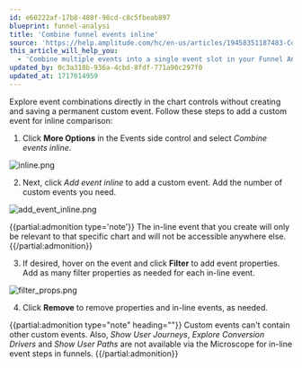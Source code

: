 ```yaml
---
id: e60222af-17b8-480f-98cd-c8c5fbeab897
blueprint: funnel-analysi
title: 'Combine funnel events inline'
source: 'https://help.amplitude.com/hc/en-us/articles/19458351187483-Combine-funnel-events-inline'
this_article_will_help_you:
  - 'Combine multiple events into a single event slot in your Funnel Analysis chart'
updated_by: 0c3a318b-936a-4cbd-8fdf-771a90c297f0
updated_at: 1717014959
---
```

Explore event combinations directly in the chart controls without creating and saving a permanent custom event. Follow these steps to add a custom event for inline comparison:

1. Click **More Options** in the Events side control and select *Combine events inline*.

![inline.png](/output/img/funnel-analysis/inline-png.png)

2. Next, click *Add event inline* to add a custom event. Add the number of custom events you need.

![add_event_inline.png](/output/img/funnel-analysis/add-event-inline-png.png)

{{partial:admonition type='note'}}
 The in-line event that you create will only be relevant to that specific chart and will not be accessible anywhere else. 
{{/partial:admonition}}

3. If desired, hover on the event and click **Filter** to add event properties. Add as many filter properties as needed for each in-line event.

![filter_props.png](/output/img/funnel-analysis/filter-props-png.png)

4. Click **Remove** to remove properties and in-line events, as needed.

{{partial:admonition type="note" heading=""}}
Custom events can't contain other custom events. Also, *Show User Journeys*, *Explore Conversion Drivers* and *Show User Paths* are not available via the Microscope for in-line event steps in funnels.
{{/partial:admonition}}